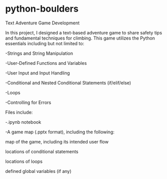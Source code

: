 # python-boulders
Text Adventure Game Development

In this project, I designed a text-based adventure game to share safety tips and fundamental techniques for climbing. This game utilizes the Python essentials including but not limited to:

-Strings and String Manipulation

-User-Defined Functions and Variables

-User Input and Input Handling

-Conditional and Nested Conditional Statements (if/elif/else)

-Loops

-Controlling for Errors
 
 
Files include:

-.ipynb notebook

-A game map (.pptx format), including the following:

 map of the game, including its intended user flow
 
 locations of conditional statements
 
 locations of loops
 
 defined global variables (if any)
